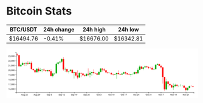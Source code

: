 # Bitcoin Stats

BTC/USDT|24h change|24h high|24h low|
|---|---|---|---|
|$16494.76|-0.41%|$16676.00|$16342.81|

<img src="./chart.svg">
